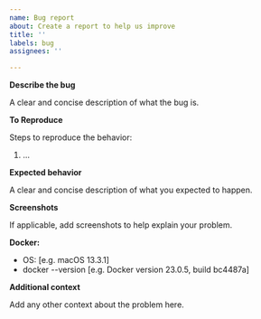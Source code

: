 ```yaml
---
name: Bug report
about: Create a report to help us improve
title: ''
labels: bug
assignees: ''

---
```


**Describe the bug**

A clear and concise description of what the bug is.

**To Reproduce**

Steps to reproduce the behavior:
1. …

**Expected behavior**

A clear and concise description of what you expected to happen.

**Screenshots**

If applicable, add screenshots to help explain your problem.

**Docker:**

 - OS: [e.g. macOS 13.3.1]
 - docker --version [e.g. Docker version 23.0.5, build bc4487a]

**Additional context**

Add any other context about the problem here.
